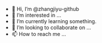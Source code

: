 - 👋 Hi, I’m @zhangjiyu-github
- 👀 I’m interested in ...
- 🌱 I’m currently learning something.
- 💞️ I’m looking to collaborate on ...
- 📫 How to reach me ...

<!---
zhangjiyu-github/zhangjiyu-github is a ✨ special ✨ repository because its `README.md` (this file) appears on your GitHub profile.
You can click the Preview link to take a look at your changes.
--->
